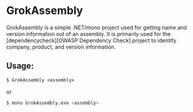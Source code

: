 GrokAssembly
============

GrokAssembly is a simple .NET/mono project used for getting name and version
information out of an assembly. It is primarily used for the
[dependencycheck][OWASP Dependency Check] project to identify company, product,
and version information.

Usage:
------

```cmd
$ GrokAssembly <assembly>
```

or

```bash
$ mono GrokAssembly.exe <assembly>
```

[dependencycheck]: https://github.com/jeremylong/DependencyCheck
